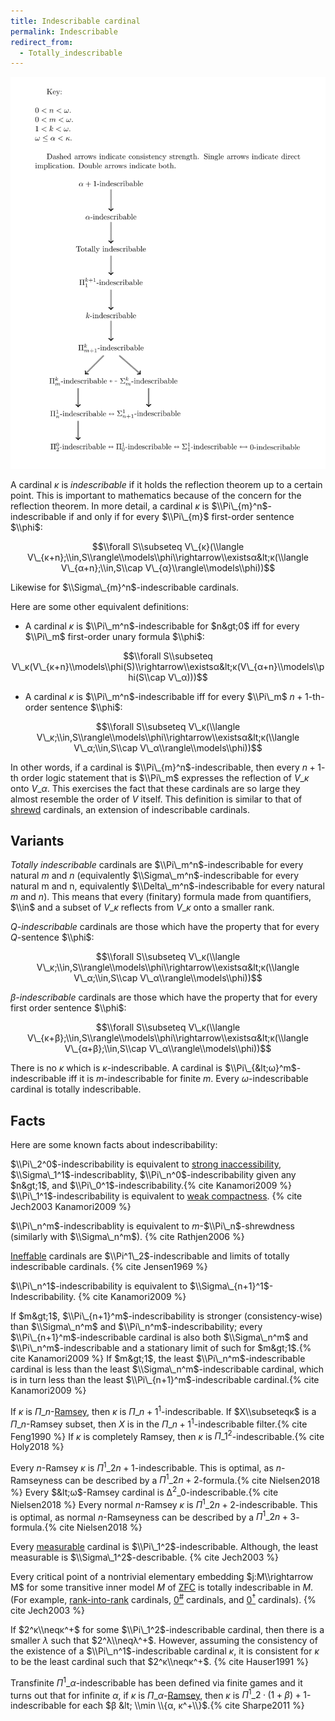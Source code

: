 ```yaml
---
title: Indescribable cardinal
permalink: Indescribable
redirect_from:
  - Totally_indescribable
---
```


![The Structure of Indescribability in Consistency Strength](assets/img/IndescribableStructure.png)

A cardinal $κ$ is *indescribable* if it holds the reflection
theorem up to a certain point. This is important to mathematics because
of the concern for the reflection theorem. In more detail, a cardinal
$κ$ is $\\Pi\_{m}^n$-indescribable if and only if for every
$\\Pi\_{m}$ first-order sentence $\\phi$:

$$\\forall S\\subseteq V\_{κ}(\\langle
V\_{κ+n};\\in,S\\rangle\\models\\phi\\rightarrow\\existsα&lt;κ(\\langle
V\_{α+n};\\in,S\\cap V\_{α}\\rangle\\models\\phi))$$

Likewise for $\\Sigma\_{m}^n$-indescribable cardinals.

Here are some other equivalent definitions:

-   A cardinal $κ$ is $\\Pi\_m^n$-indescribable for $n&gt;0$ iff
    for every $\\Pi\_m$ first-order unary formula $\\phi$:

$$\\forall S\\subseteq
V\_κ(V\_{κ+n}\\models\\phi(S)\\rightarrow\\existsα&lt;κ(V\_{α+n}\\models\\phi(S\\cap
V\_α)))$$

-   A cardinal $κ$ is $\\Pi\_m^n$-indescribable iff for every
    $\\Pi\_m$ $n+1$-th-order sentence $\\phi$:

$$\\forall S\\subseteq V\_κ(\\langle
V\_κ;\\in,S\\rangle\\models\\phi\\rightarrow\\existsα&lt;κ(\\langle
V\_α;\\in,S\\cap V\_α\\rangle\\models\\phi))$$

In other words, if a cardinal is $\\Pi\_{m}^n$-indescribable, then every
$n+1$-th order logic statement that is $\\Pi\_m$ expresses the
reflection of $V\_{κ}$ onto $V\_{α}$. This exercises the
fact that these cardinals are so large they almost resemble the order of
$V$ itself. This definition is similar to that of
[shrewd](Shrewd "Shrewd")
cardinals, an extension of indescribable cardinals.

## Variants

*Totally indescribable* cardinals are $\\Pi\_m^n$-indescribable for
every natural $m$ and $n$ (equivalently $\\Sigma\_m^n$-indescribable for
every natural m and n, equivalently $\\Delta\_m^n$-indescribable for
every natural $m$ and $n$). This means that every (finitary) formula
made from quantifiers, $\\in$ and a subset of $V\_{κ}$ reflects
from $V\_{κ}$ onto a smaller rank.

*$Q$-indescribable* cardinals are those which have the property that for
every $Q$-sentence $\\phi$:

$$\\forall S\\subseteq V\_κ(\\langle
V\_κ;\\in,S\\rangle\\models\\phi\\rightarrow\\existsα&lt;κ(\\langle
V\_α;\\in,S\\cap V\_α\\rangle\\models\\phi))$$

*$β$-indescribable* cardinals are those which have the property
that for every first order sentence $\\phi$:

$$\\forall S\\subseteq V\_κ(\\langle
V\_{κ+β};\\in,S\\rangle\\models\\phi\\rightarrow\\existsα&lt;κ(\\langle
V\_{α+β};\\in,S\\cap V\_α\\rangle\\models\\phi))$$

There is no $κ$ which is $κ$-indescribable. A cardinal is
$\\Pi\_{&lt;ω}^m$-indescribable iff it is $m$-indescribable for
finite $m$. Every $ω$-indescribable cardinal is totally
indescribable.

## Facts

Here are some known facts about indescribability:

$\\Pi\_2^0$-indescribability is equivalent to [strong
inaccessibility](Inaccessible "Inaccessible"),
$\\Sigma\_1^1$-indescribablity, $\\Pi\_n^0$-indescribability given any
$n&gt;1$, and
$\\Pi\_0^1$-indescribability.{% cite Kanamori2009 %}
$\\Pi\_1^1$-indescribability is equivalent to [weak
compactness](Weakly_compact "Weakly compact").
{% cite Jech2003 Kanamori2009 %}

$\\Pi\_n^m$-indescribablity is equivalent to $m$-$\\Pi\_n$-shrewdness
(similarly with $\\Sigma\_n^m$).
{% cite Rathjen2006 %}

[Ineffable](Ineffable "Ineffable")
cardinals are $\\Pi^1\_2$-indescribable and limits of totally
indescribable cardinals. {% cite Jensen1969 %}

$\\Pi\_n^1$-indescribability is equivalent to
$\\Sigma\_{n+1}^1$-Indescribability.
{% cite Kanamori2009 %}

If $m&gt;1$, $\\Pi\_{n+1}^m$-indescribability is stronger
(consistency-wise) than $\\Sigma\_n^m$ and $\\Pi\_n^m$-indescribability;
every $\\Pi\_{n+1}^m$-indescribable cardinal is also both $\\Sigma\_n^m$
and $\\Pi\_n^m$-indescribable and a stationary limit of such for
$m&gt;1$.{% cite Kanamori2009 %} If $m&gt;1$, the
least $\\Pi\_n^m$-indescribable cardinal is less than the least
$\\Sigma\_n^m$-indescribable cardinal, which is in turn less than the
least $\\Pi\_{n+1}^m$-indescribable
cardinal.{% cite Kanamori2009 %}

If $κ$ is
$Π\_n$-[Ramsey](Ramsey "Ramsey"),
then $κ$ is $Π\_{n+1}^1$-indescribable. If $X\\subseteqκ$ is
a $Π\_n$-Ramsey subset, then $X$ is in the $Π\_{n+1}^1$-indescribable
filter.{% cite Feng1990 %} If $κ$ is
completely Ramsey, then $κ$ is
$Π\_1^2$-indescribable.{% cite Holy2018 %}

Every $n$-Ramsey $κ$ is $Π^1\_{2 n+1}$-indescribable. This is optimal,
as $n$-Ramseyness can be described by a
$Π^1\_{2n+2}$-formula.{% cite Nielsen2018 %}
Every $&lt;ω$-Ramsey cardinal is
$∆^2\_0$-indescribable.{% cite Nielsen2018 %}
Every normal $n$-Ramsey $κ$ is $Π^1\_{2 n+2}$-indescribable. This is
optimal, as normal $n$-Ramseyness can be described by a $Π^1\_{2
n+3}$-formula.{% cite Nielsen2018 %}

Every
[measurable](Measurable "Measurable")
cardinal is $\\Pi\_1^2$-indescribable. Although, the least measurable is
$\\Sigma\_1^2$-describable. {% cite Jech2003 %}

Every critical point of a nontrivial elementary embedding
$j:M\\rightarrow M$ for some transitive inner model $M$ of
[ZFC](ZFC "ZFC") is totally
indescribable in $M$. (For example,
<a href="Rank-into-rank" class="mw-redirect" title="Rank-into-rank">rank-into-rank</a>
cardinals,
<a href="Zero_sharp" class="mw-redirect" title="Zero sharp">$0^{\#}$</a>
cardinals, and
<a href="Zero_dagger" class="mw-redirect" title="Zero dagger">$0^{\dagger}$</a>
cardinals). {% cite Jech2003 %}

If $2^κ\\neqκ^+$ for some $\\Pi\_1^2$-indescribable
cardinal, then there is a smaller $λ$ such that
$2^λ\\neqλ^+$. However, assuming the consistency of the
existence of a $\\Pi\_n^1$-indescribable cardinal $κ$, it is
consistent for $κ$ to be the least cardinal such that
$2^κ\\neqκ^+$.
{% cite Hauser1991 %}

  
Transfinite $Π^1\_α$-indescribable has been defined via finite games and
it turns out that for infinite $α$, if $κ$ is
$Π\_α$-[Ramsey](Ramsey "Ramsey"),
then $κ$ is $Π^1\_{2 ·(1+β)+ 1}$-indescribable for each $β &lt; \\min
\\{α, κ^+\\}$.{% cite Sharpe2011 %}
